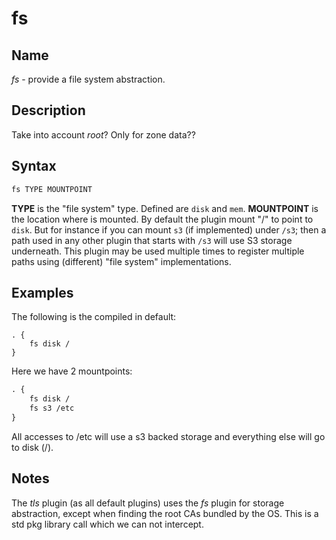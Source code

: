 # fs

## Name

*fs* - provide a file system abstraction.

## Description

Take into account *root*? Only for zone data??

## Syntax

~~~ txt
fs TYPE MOUNTPOINT
~~~

**TYPE** is the "file system" type. Defined are `disk` and `mem`. **MOUNTPOINT** is the location
where is mounted. By default the plugin mount "/" to point to `disk`. But for instance if you can
mount `s3` (if implemented) under `/s3`; then a path used in any other plugin that starts with
`/s3` will use S3 storage underneath. This plugin may be used multiple times to register multiple
paths using (different) "file system" implementations.

## Examples

The following is the compiled in default:

~~~ corefile
. {
    fs disk /
}
~~~

Here we have 2 mountpoints:

~~~ txt
. {
    fs disk /
    fs s3 /etc
}
~~~

All accesses to /etc will use a s3 backed storage and everything else will go to disk (/).

## Notes

The *tls* plugin (as all default plugins) uses the *fs* plugin for storage abstraction, except when
finding the root CAs bundled by the OS. This is a std pkg library call which we can not intercept.
